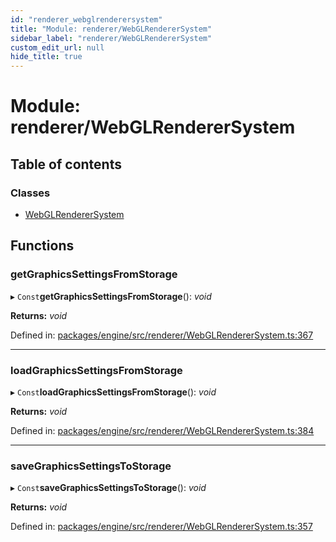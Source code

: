 ```yaml
---
id: "renderer_webglrenderersystem"
title: "Module: renderer/WebGLRendererSystem"
sidebar_label: "renderer/WebGLRendererSystem"
custom_edit_url: null
hide_title: true
---
```


# Module: renderer/WebGLRendererSystem

## Table of contents

### Classes

- [WebGLRendererSystem](../classes/renderer_webglrenderersystem.webglrenderersystem.md)

## Functions

### getGraphicsSettingsFromStorage

▸ `Const`**getGraphicsSettingsFromStorage**(): *void*

**Returns:** *void*

Defined in: [packages/engine/src/renderer/WebGLRendererSystem.ts:367](https://github.com/xr3ngine/xr3ngine/blob/716a06460/packages/engine/src/renderer/WebGLRendererSystem.ts#L367)

___

### loadGraphicsSettingsFromStorage

▸ `Const`**loadGraphicsSettingsFromStorage**(): *void*

**Returns:** *void*

Defined in: [packages/engine/src/renderer/WebGLRendererSystem.ts:384](https://github.com/xr3ngine/xr3ngine/blob/716a06460/packages/engine/src/renderer/WebGLRendererSystem.ts#L384)

___

### saveGraphicsSettingsToStorage

▸ `Const`**saveGraphicsSettingsToStorage**(): *void*

**Returns:** *void*

Defined in: [packages/engine/src/renderer/WebGLRendererSystem.ts:357](https://github.com/xr3ngine/xr3ngine/blob/716a06460/packages/engine/src/renderer/WebGLRendererSystem.ts#L357)
